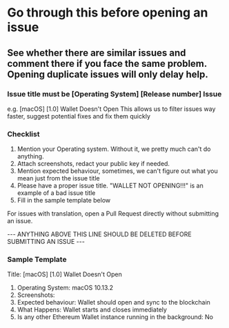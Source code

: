 # Go through this before opening an issue

## See whether there are similar issues and comment there if you face the same problem. Opening duplicate issues will only delay help.

### Issue title must be [Operating System] [Release number] Issue
e.g. [macOS] [1.0] Wallet Doesn't Open
This allows us to filter issues way faster, suggest potential fixes and fix them quickly

### Checklist
1. Mention your Operating system. Without it, we pretty much can't do anything.
2. Attach screenshots, redact your public key if needed.
3. Mention expected behaviour, sometimes, we can't figure out what you mean just from the issue title
4. Please have a proper issue title. "WALLET NOT OPENING!!!" is an example of a bad issue title
5. Fill in the sample template below

For issues with translation, open a Pull Request directly without submitting an issue.

--- ANYTHING ABOVE THIS LINE SHOULD BE DELETED BEFORE SUBMITTING AN ISSUE ---

### Sample Template

Title: [macOS] [1.0] Wallet Doesn't Open

1. Operating System: macOS 10.13.2
2. Screenshots: <attached>
3. Expected behaviour: Wallet should open and sync to the blockchain
4. What Happens: Wallet starts and closes immediately
5. Is any other Ethereum Wallet instance running in the background: No